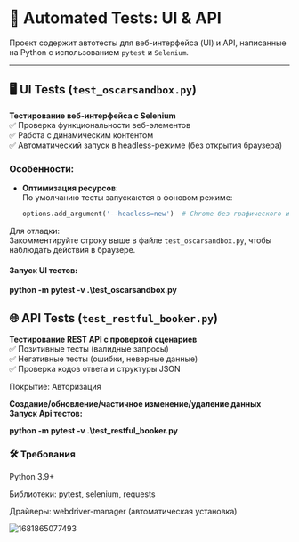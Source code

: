 # 🚀 Automated Tests: UI & API

Проект содержит автотесты для веб-интерфейса (UI) и API, написанные на Python с использованием `pytest` и `Selenium`. 

---

## 🖥 **UI Tests** (`test_oscarsandbox.py`)

**Тестирование веб-интерфейса с Selenium**  
✅ Проверка функциональности веб-элементов  
✅ Работа с динамическим контентом  
✅ Автоматический запуск в headless-режиме (без открытия браузера)  

### Особенности:
- **Оптимизация ресурсов**:  
  По умолчанию тесты запускаются в фоновом режиме:
  ```python
  options.add_argument('--headless=new')  # Chrome без графического интерфейса
Для отладки:  
Закомментируйте строку выше в файле `test_oscarsandbox.py`, чтобы наблюдать действия в браузере.  
#### Запуск UI тестов:  

**python -m pytest -v .\test_oscarsandbox.py**       



## 🌐 API Tests (`test_restful_booker.py`)
**Тестирование REST API с проверкой сценариев**  
✅  Позитивные тесты (валидные запросы)  
✅  Негативные тесты (ошибки, неверные данные)  
✅  Проверка кодов ответа и структуры JSON  

Покрытие:
Авторизация

**Создание/обновление/частичное изменение/удаление данных**  
**Запуск Api тестов:**  

**python -m pytest -v .\test_restful_booker.py**  

### 🛠 Требования
Python 3.9+

Библиотеки: pytest, selenium, requests

Драйверы: webdriver-manager (автоматическая установка)

![1681865077493](https://github.com/user-attachments/assets/af5f2645-0a98-45aa-96be-12f1b96b35a9)
